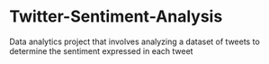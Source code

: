 # Twitter-Sentiment-Analysis
Data analytics project that involves analyzing a dataset of tweets to determine the sentiment expressed in each tweet
